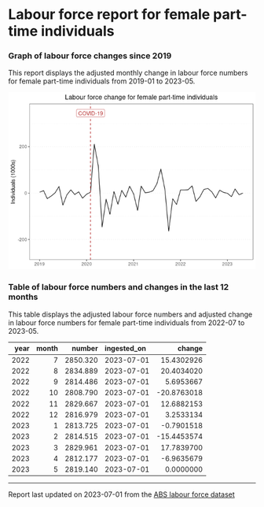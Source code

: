 Labour force report for female part-time individuals
================

### Graph of labour force changes since 2019

This report displays the adjusted monthly change in labour force numbers
for female part-time individuals from 2019-01 to 2023-05.

![](female_part-time_report_files/figure-gfm/unnamed-chunk-2-1.png)<!-- -->

### Table of labour force numbers and changes in the last 12 months

This table displays the adjusted labour force numbers and adjusted
change in labour force numbers for female part-time individuals from
2022-07 to 2023-05.

| year | month |   number | ingested_on |      change |
|-----:|------:|---------:|:------------|------------:|
| 2022 |     7 | 2850.320 | 2023-07-01  |  15.4302926 |
| 2022 |     8 | 2834.889 | 2023-07-01  |  20.4034020 |
| 2022 |     9 | 2814.486 | 2023-07-01  |   5.6953667 |
| 2022 |    10 | 2808.790 | 2023-07-01  | -20.8763018 |
| 2022 |    11 | 2829.667 | 2023-07-01  |  12.6882153 |
| 2022 |    12 | 2816.979 | 2023-07-01  |   3.2533134 |
| 2023 |     1 | 2813.725 | 2023-07-01  |  -0.7901518 |
| 2023 |     2 | 2814.515 | 2023-07-01  | -15.4453574 |
| 2023 |     3 | 2829.961 | 2023-07-01  |  17.7839700 |
| 2023 |     4 | 2812.177 | 2023-07-01  |  -6.9635679 |
| 2023 |     5 | 2819.140 | 2023-07-01  |   0.0000000 |

------------------------------------------------------------------------

Report last updated on 2023-07-01 from the [ABS labour force
dataset](https://www.abs.gov.au/statistics/labour/employment-and-unemployment/labour-force-australia/latest-release)
